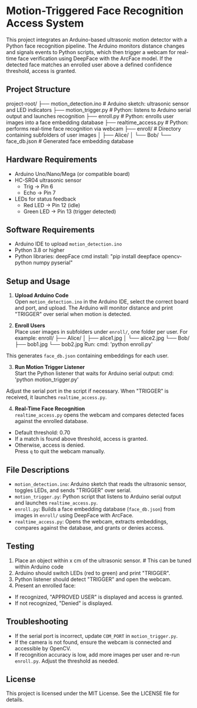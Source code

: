 # Motion-Triggered Face Recognition Access System

This project integrates an Arduino-based ultrasonic motion detector with a Python face recognition pipeline. The Arduino monitors distance changes and signals events to Python scripts, which then trigger a webcam for real-time face verification using DeepFace with the ArcFace model. If the detected face matches an enrolled user above a defined confidence threshold, access is granted.

## Project Structure
project-root/ ├── motion_detection.ino                      # Arduino sketch: ultrasonic sensor and LED 
indicators ├── motion_trigger.py                            # Python: listens to Arduino serial output and 
launches recognition ├── enroll.py                          # Python: enrolls user images into a 
face embedding database ├── realtime_access.py              # Python: performs real-time face 
recognition via webcam ├── enroll/                          # Directory containing subfolders of 
user images │   ├── Alice/ │   └── Bob/ └── face_db.json    # Generated face embedding database


## Hardware Requirements

- Arduino Uno/Nano/Mega (or compatible board)
- HC-SR04 ultrasonic sensor
  - Trig → Pin 6
  - Echo → Pin 7
- LEDs for status feedback
  - Red LED → Pin 12 (idle)
  - Green LED → Pin 13 (trigger detected)

## Software Requirements

- Arduino IDE to upload `motion_detection.ino`
- Python 3.8 or higher
- Python libraries:
    deepFace cmd install: "pip install deepface opencv-python numpy pyserial"


## Setup and Usage

1. **Upload Arduino Code**  
 Open `motion_detection.ino` in the Arduino IDE, select the correct board and port, and upload. The Arduino will monitor distance and print "TRIGGER" over serial when motion is detected.

2. **Enroll Users**  
 Place user images in subfolders under `enroll/`, one folder per user. For example:
    enroll/ ├── Alice/ │   ├── alice1.jpg │   └── alice2.jpg └── Bob/ ├── bob1.jpg └── bob2.jpg
Run:
    cmd: 'python enroll.py'

This generates `face_db.json` containing embeddings for each user.

3. **Run Motion Trigger Listener**  
Start the Python listener that waits for Arduino serial output:
    cmd: 'python motion_trigger.py'

Adjust the serial port in the script if necessary. When "TRIGGER" is received, it launches `realtime_access.py`.

4. **Real-Time Face Recognition**  
`realtime_access.py` opens the webcam and compares detected faces against the enrolled database.  
- Default threshold: 0.70  
- If a match is found above threshold, access is granted.  
- Otherwise, access is denied.  
Press `q` to quit the webcam manually.

## File Descriptions

- `motion_detection.ino`: Arduino sketch that reads the ultrasonic sensor, toggles LEDs, and sends "TRIGGER" over serial.
- `motion_trigger.py`: Python script that listens to Arduino serial output and launches `realtime_access.py`.
- `enroll.py`: Builds a face embedding database (`face_db.json`) from images in `enroll/` using DeepFace with ArcFace.
- `realtime_access.py`: Opens the webcam, extracts embeddings, compares against the database, and grants or denies access.

## Testing

1. Place an object within x cm of the ultrasonic sensor.                # This can be tuned within Arduino code
2. Arduino should switch LEDs (red to green) and print "TRIGGER".  
3. Python listener should detect "TRIGGER" and open the webcam.  
4. Present an enrolled face:  
- If recognized, "APPROVED USER" is displayed and access is granted.  
- If not recognized, "Denied" is displayed.

## Troubleshooting

- If the serial port is incorrect, update `COM_PORT` in `motion_trigger.py`.
- If the camera is not found, ensure the webcam is connected and accessible by OpenCV.
- If recognition accuracy is low, add more images per user and re-run `enroll.py`. Adjust the threshold as needed.

## License

This project is licensed under the MIT License. See the LICENSE file for details.
